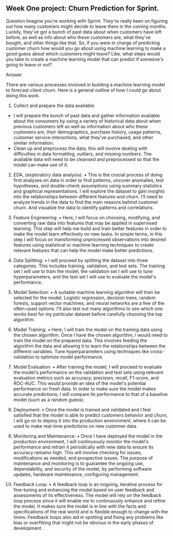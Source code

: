 ## Week One project: Churn Prediction for Sprint.
Question
Imagine you're working with Sprint. They're really keen on figuring out how many customers might decide 
to leave them in the coming months. Luckily, they've got a bunch of past data about when customers have 
left before, as well as info about who these customers are, what they've bought, and other things like that.
 So, if you were in charge of predicting customer churn how would you go about using machine learning to make
 a good guess about which customers might leave? Like, what steps would you take to create a machine learning 
 model that can predict if someone's going to leave or not?

Answer

There are various processes involved in building a machine learning model to forecast client churn. Here is a general outline of how I could go about doing this work.

1.	Collect and prepare the data available.
- I will prepare the bunch of past data and gather information available about the consumers by using a variety of historical data about when previous customers left as well as information about who these customers are, their demographics, purchase history, usage patterns, customer service interactions, what they've purchased, and other similar information.
- Clean up and preprocess the data, this will involve dealing with difficulties in data formatting, outliers, and missing numbers. The available data will need to be cleansed and preprocessed so that the model can make use of it.
2.	EDA, (exploratory data analysis).
•	This is the crucial process of doing first analyses on data in order to find patterns, uncover anomalies, test hypotheses, and double-check assumptions using summary statistics and graphical representations. I will explore the dataset to gain insights into the relationships between different features and churn. I’ll need to analyze trends in the data to find the main reasons behind customer churn. And visualize the data to identify patterns and correlations.
3.	Feature Engineering:
•	Here, I will focus on choosing, modifying, and converting raw data into features that may be applied in supervised learning. This step will help me build and train better features in order to make the model learn effectively on new tasks. In simple terms, in this step I will focus on transforming unprocessed observations into desired features using statistical or machine learning techniques to create relevant features that can help the model make better predictions. 

4.	Data Splitting:
•	I will proceed by splitting the dataset into three categories. This includes training, validation, and test sets. The training set I will use to train the model, the validation set I will use to tune hyperparameters, and the test set I will use to evaluate the model's performance.
5.	Model Selection: 
•	A suitable machine learning algorithm will then be selected for the model. Logistic regression, decision trees, random forests, support vector machines, and neural networks are a few of the often-used options. I'll also test out many algorithms to see which one works best for my particular dataset before carefully choosing the top algorithm.
6.	Model Training:
•	Here, I will train the model on the training data using the chosen algorithm. Once I have the chosen algorithm, I would need to train the model on the prepared data. This involves feeding the algorithm the data and allowing it to learn the relationships between the different variables. Tune hyperparameters using techniques like cross-validation to optimize model performance.
7.	Model Evaluation:
•	After training the model, I will proceed to evaluate the model's performance on the validation and test sets using relevant evaluation metrics such as accuracy, precision, recall, F1-score, and ROC-AUC. This would provide an idea of the model's potential performance on fresh data. In order to make sure the model makes accurate predictions; I will compare its performance to that of a baseline model (such as a random guess).
8.	Deployment:
•	Once the model is trained and validated and I feel satisfied that the model is able to predict customers behavior and churn, I will go on to deploy it into the production environment, where it can be used to make real-time predictions on new customer data.
9.	Monitoring and Maintenance:
•	Once 	I have deployed the model in the production environment, I will continuously monitor the model's performance and retrain it periodically with new data to ensure its accuracy remains high. This will involve checking for issues, modifications as needed, and prospective issues. The purpose of maintenance and monitoring is to guarantee the ongoing use, dependability, and security of the model, by performing software updates, hardware maintenance, configuring management.
10.	Feedback Loop:
•	A feedback loop is an ongoing, iterative process for fine-tuning and enhancing the model based on user feedback and assessments of its effectiveness. The model will rely on the feedback loop process since it will enable me to continuously enhance and refine the model. It makes sure the model is in line with the facts and specifications of the real world and is flexible enough to change with the times. Feedback loops also aid in spotting and fixing any problems like bias or overfitting that might not be obvious in the early phases of development.
.


